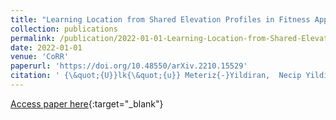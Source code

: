 ```yaml
---
title: "Learning Location from Shared Elevation Profiles in Fitness Apps: A Privacy Perspective"
collection: publications
permalink: /publication/2022-01-01-Learning-Location-from-Shared-Elevation-Profiles-in-Fitness-Apps-A-Privacy-Perspective
date: 2022-01-01
venue: 'CoRR'
paperurl: 'https://doi.org/10.48550/arXiv.2210.15529'
citation: ' {\&quot;{U}}lk{\&quot;{u}} Meteriz{-}Yildiran,  Necip Yildiran,  Joongheon Kim,  David Mohaisen, &quot;Learning Location from Shared Elevation Profiles in Fitness Apps: A Privacy Perspective.&quot; CoRR, 2022.'
---
```

[Access paper here](https://doi.org/10.48550/arXiv.2210.15529){:target="_blank"}
